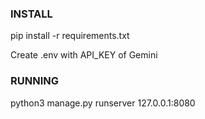 ### INSTALL

pip install -r requirements.txt

Create .env with API_KEY of Gemini

### RUNNING

python3 manage.py runserver 127.0.0.1:8080


